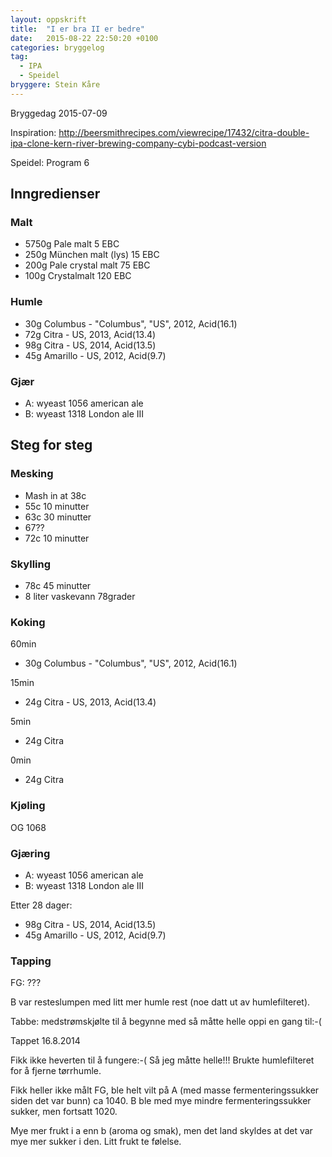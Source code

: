 ```yaml
---
layout: oppskrift
title:  "I er bra II er bedre"
date:   2015-08-22 22:50:20 +0100
categories: bryggelog
tag:
  - IPA
  - Speidel
bryggere: Stein Kåre
---
```


Bryggedag 2015-07-09

Inspiration: http://beersmithrecipes.com/viewrecipe/17432/citra-double-ipa-clone-kern-river-brewing-company-cybi-podcast-version

Speidel: Program 6

Inngredienser
-------------

### Malt

- 5750g Pale malt 5 EBC
- 250g München malt (lys) 15 EBC
- 200g Pale crystal malt 75 EBC
- 100g Crystalmalt 120 EBC

### Humle

- 30g Columbus - "Columbus", "US", 2012, Acid(16.1)
- 72g Citra - US, 2013, Acid(13.4)
- 98g Citra - US, 2014, Acid(13.5)
- 45g Amarillo - US, 2012, Acid(9.7)

### Gjær

- A: wyeast 1056 american ale
- B: wyeast 1318 London ale III

Steg for steg
-------------

### Mesking

- Mash in at 38c
- 55c 10 minutter
- 63c 30 minutter
- 67??
- 72c 10 minutter

### Skylling

- 78c 45 minutter
- 8 liter vaskevann 78grader

### Koking

60min

- 30g Columbus - "Columbus", "US", 2012, Acid(16.1)

15min

- 24g Citra - US, 2013, Acid(13.4)

5min

- 24g Citra

0min

- 24g Citra

### Kjøling

OG 1068

### Gjæring

- A: wyeast 1056 american ale
- B: wyeast 1318 London ale III

Etter 28 dager:

- 98g Citra - US, 2014, Acid(13.5)
- 45g Amarillo - US, 2012, Acid(9.7)


### Tapping

FG: ???

B var resteslumpen med litt mer humle rest (noe datt ut av humlefilteret).

Tabbe: medstrømskjølte til å begynne med så måtte helle oppi en gang til:-(

Tappet 16.8.2014

Fikk ikke heverten til å fungere:-( Så jeg måtte helle!!! Brukte humlefilteret for å fjerne tørrhumle.

Fikk heller ikke målt FG, ble helt vilt på A (med masse fermenteringssukker siden det var bunn) ca 1040. B ble med mye mindre fermenteringssukker sukker, men fortsatt 1020.

Mye mer frukt i a enn b (aroma og smak), men det land skyldes at det var mye mer sukker i den. Litt frukt te følelse.
